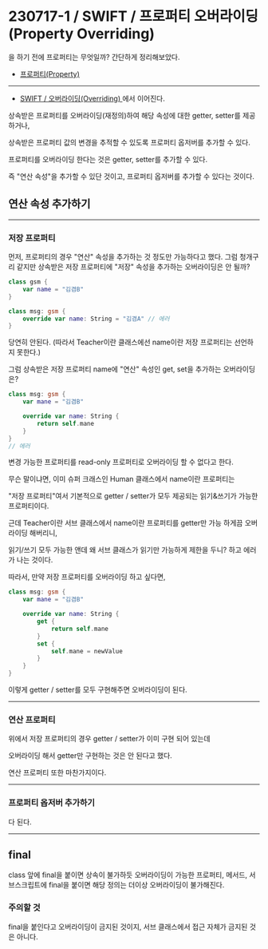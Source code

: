 # 230717-1 / SWIFT / 프로퍼티 오버라이딩(Property Overriding)

을 하기 전에 프로퍼티는 무엇일까? 간단하게 정리해보았다.

- <a href = "https://github.com/kimkyumbi/TIL/blob/main/iOS/230717-1.md" > 프로퍼티(Property) </a>

---

- <a href = "https://github.com/kimkyumbi/TIL/blob/main/iOS/230716-3.md" > SWIFT / 오버라이딩(Overriding) </a> 에서 이어진다.

상속받은 프로퍼티를 오버라이딩(재정의)하여 해당 속성에 대한 getter, setter를 제공하거나,

상속받은 프로퍼티 값의 변경을 추적할 수 있도록 프로퍼티 옵저버를 추가할 수 있다.
 
프로퍼티를 오버라이딩 한다는 것은 getter, setter를 추가할 수 있다.

즉 "연산 속성"을 추가할 수 있단 것이고, 프로퍼티 옵저버를 추가할 수 있다는 것이다.

## 연산 속성 추가하기

---

### 저장 프로퍼티

먼저, 프로퍼티의 경우 "연산" 속성을 추가하는 것 정도만 가능하다고 했다.
그럼 청개구리 같지만 상속받은 저장 프로퍼티에 "저장" 속성을 추가하는 오버라이딩은 안 될까?

```swift
class gsm {
    var name = "김겸B"
}

class msg: gsm {
    override var name: String = "김겸A" // 에러
}
```
당연히 안된다.
(따라서 Teacher이란 클래스에선 name이란 저장 프로퍼티는 선언하지 못한다.)
 
그럼 상속받은 저장 프로퍼티 name에 "연산" 속성인 get, set을 추가하는 오버라이딩은?

```swift
class msg: gsm {
    var mane = "김겸B"

    override var name: String {
        return self.mane
    }
}
// 에러
```
변경 가능한 프로퍼티를 read-only 프로퍼티로 오버라이딩 할 수 없다고 한다.
 
무슨 말이냐면, 이미 슈퍼 크래스인 Human 클래스에서 name이란 프로퍼티는

"저장 프로퍼티"여서 기본적으로 getter / setter가 모두 제공되는 읽기&쓰기가 가능한 프로퍼티이다.
 
근데 Teacher이란 서브 클래스에서 name이란 프로퍼티를 getter만 가능 하게끔 오버라이딩 해버리니,

읽기/쓰기 모두 가능한 앤데 왜 서브 클래스가 읽기만 가능하게 제한을 두니? 하고 에러가 나는 것이다.
 
따라서, 만약 저장 프로퍼티를 오버라이딩 하고 싶다면,

```swift
class msg: gsm {
    var mane = "김겸B"

    override var name: String {
        get {
            return self.mane
        }
        set {
            self.mane = newValue
        } 
    }
}
```

이렇게 getter / setter를 모두 구현해주면 오버라이딩이 된다.

---

### 연산 프로퍼티
 
위에서 저장 프로퍼티의 경우 getter / setter가 이미 구현 되어 있는데

오버라이딩 해서 getter만 구현하는 것은 안 된다고 했다.
 
연산 프로퍼티 또한 마찬가지이다.

---

### 프로퍼티 옵저버 추가하기

다 된다.

---

## final 

class 앞에 final을 붙이면 상속이 불가하듯 오버라이딩이 가능한 프로퍼티, 메서드, 서브스크립트에 final을 붙이면 해당 정의는 더이상 오버라이딩이 불가해진다.

### 주의할 것

final을 붙인다고 오버라이딩이 금지된 것이지,
서브 클래스에서 접근 자체가 금지된 것은 아니다.
